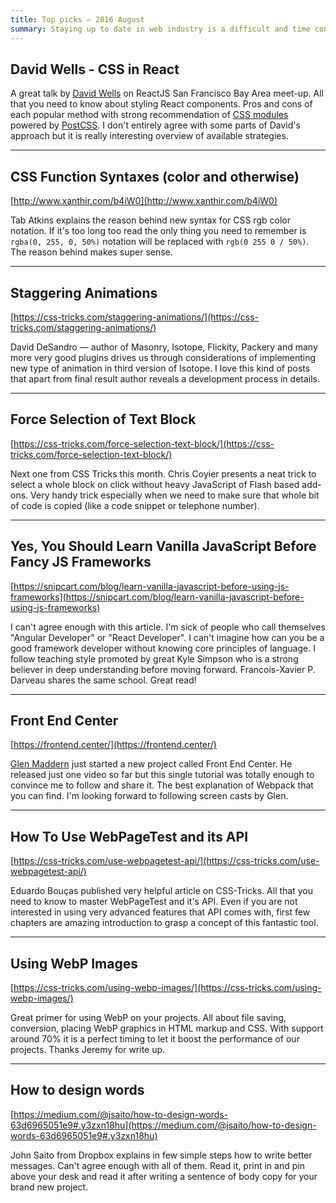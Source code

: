 ```yaml
---
title: Top picks — 2016 August
summary: Staying up to date in web industry is a difficult and time consuming task. I would like to share with you my top finds from the past month.
---
```


## David Wells - CSS in React

A great talk by [David Wells](https://twitter.com/DavidWells) on ReactJS San Francisco Bay Area meet-up. All that you need to know about styling React components. Pros and cons of each popular method with strong recommendation of [CSS modules](https://github.com/css-modules/css-modules) powered by [PostCSS](http://postcss.org/). I don't entirely agree with some parts of David's approach but it is really interesting overview of available strategies.

- - -

## CSS Function Syntaxes (color and otherwise)

[http://www.xanthir.com/b4iW0](http://www.xanthir.com/b4iW0)

Tab Atkins explains the reason behind new syntax for CSS rgb color notation. If it's too long too read the only thing you need to remember is `rgba(0, 255, 0, 50%)` notation will be replaced with `rgb(0 255 0 / 50%)`. The reason behind makes super sense.

- - -

## Staggering Animations

[https://css-tricks.com/staggering-animations/](https://css-tricks.com/staggering-animations/)

David DeSandro — author of Masonry, Isotope, Flickity, Packery and many more very good plugins drives us through considerations of implementing new type of animation in third version of Isotope. I love this kind of posts that apart from final result author reveals a development process in details.

- - -

## Force Selection of Text Block

[https://css-tricks.com/force-selection-text-block/](https://css-tricks.com/force-selection-text-block/)

Next one from CSS Tricks this month. Chris Coyier presents a neat trick to select a whole block on click without heavy JavaScript of Flash based add-ons. Very handy trick especially when we need to make sure that whole bit of code is copied (like a code snippet or telephone number).

- - -

## Yes, You Should Learn Vanilla JavaScript Before Fancy JS Frameworks

[https://snipcart.com/blog/learn-vanilla-javascript-before-using-js-frameworks](https://snipcart.com/blog/learn-vanilla-javascript-before-using-js-frameworks)

I can't agree enough with this article. I'm sick of people who call themselves "Angular Developer" or "React Developer". I can't imagine how can you be a good framework developer without knowing core principles of language. I follow teaching style promoted by great Kyle Simpson who is a strong believer in deep understanding before moving forward. Francois-Xavier P. Darveau shares the same school. Great read!

- - -

## Front End Center

[https://frontend.center/](https://frontend.center/)

[Glen Maddern](https://twitter.com/glenmaddern) just started a new project called Front End Center. He released just one video so far but this single tutorial was totally enough to convince me to follow and share it. The best explanation of Webpack that you can find. I'm looking forward to following screen casts by Glen.

- - -

## How To Use WebPageTest and its API

[https://css-tricks.com/use-webpagetest-api/](https://css-tricks.com/use-webpagetest-api/)

Eduardo Bouças published very helpful article on CSS-Tricks. All that you need to know to master WebPageTest and it's API. Even if you are not interested in using very advanced features that API comes with, first few chapters are amazing introduction to grasp a concept of this fantastic tool.

- - -

## Using WebP Images

[https://css-tricks.com/using-webp-images/](https://css-tricks.com/using-webp-images/)

Great primer for using WebP on your projects. All about file saving, conversion, placing WebP graphics in HTML markup and CSS. With support around 70% it is a perfect timing to let it boost the performance of our projects. Thanks Jeremy for write up.

- - -

## How to design words

[https://medium.com/@jsaito/how-to-design-words-63d6965051e9#.y3zxn18hu](https://medium.com/@jsaito/how-to-design-words-63d6965051e9#.y3zxn18hu)

John Saito from Dropbox explains in few simple steps how to write better messages. Can't agree enough with all of them. Read it, print in and pin above your desk and read it after writing a sentence of body copy for your brand new project.
